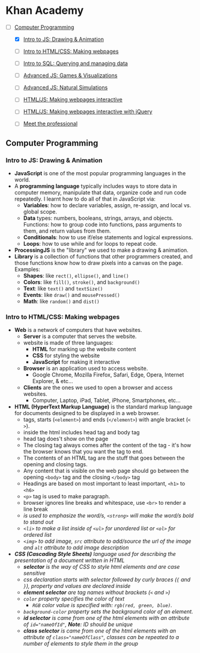 # Khan Academy

- [ ] [Computer Programming](https://www.khanacademy.org/computing/computer-programming)
  - [x] [Intro to JS: Drawing & Animation](https://www.khanacademy.org/computing/computer-programming/programming)
  - [ ] [Intro to HTML/CSS: Making webpages](https://www.khanacademy.org/computing/computer-programming/html-css)
  - [ ] [Intro to SQL: Querying and managing data](https://www.khanacademy.org/computing/computer-programming/sql)
  - [ ] [Advanced JS: Games & Visualizations](https://www.khanacademy.org/computing/computer-programming/programming-games-visualizations)
  - [ ] [Advanced JS: Natural Simulations](https://www.khanacademy.org/computing/computer-programming/programming-natural-simulations)
  - [ ] [HTML/JS: Making webpages interactive](https://www.khanacademy.org/computing/computer-programming/html-css-js)
  - [ ] [HTML/JS: Making webpages interactive with jQuery](https://www.khanacademy.org/computing/computer-programming/html-js-jquery)
  - [ ] [Meet the professional](https://www.khanacademy.org/computing/computer-programming/meet-the-computing-professional)


## Computer Programming

### Intro to JS: Drawing & Animation

- **JavaScript** is one of the most popular programming languages in the world.
- A **programming language** typically includes ways to store data in computer memory, manipulate that data, organize code and run code repeatedly. I learnt how to do all of that in JavaScript via:
  - **Variables**: how to declare variables, assign, re-assign, and local vs. global scope.
  - **Data** types: numbers, booleans, strings, arrays, and objects.
  Functions: how to group code into functions, pass arguments to them, and return values from them.
  - **Conditionals**: how to use if/else statements and logical expressions.
  - **Loops**: how to use while and for loops to repeat code.
- **ProcessingJS** is the "library" we used to make a drawing & animation.
- **Library** is a collection of functions that other programmers created, and those functions know how to draw pixels into a canvas on the page. Examples:
  - **Shapes**: like `rect()`, `ellipse()`, and `line()`
  - **Colors**: like `fill()`, `stroke()`, and `background()`
  - **Text**: like `text()` and `textSize()`
  - **Events**: like `draw()` and `mousePressed()`
  - **Math**: like `random()` and `dist()`

### Intro to HTML/CSS: Making webpages

- **Web** is a network of computers that have websites. 
  - **Server** is a computer that serves the website.
  - website is made of three languages:
    - **HTML** for marking up the website content
    - **CSS** for styling the website
    - **JavaScript** for making it interactive
  - **Browser** is an application used to access website.
    - Google Chrome, Mozilla Firefox, Safari, Edge, Opera, Internet Explorer, & etc...
  - **Clients** are the ones we used to open a browser and access websites.
    - Computer, Laptop, iPad, Tablet, iPhone, Smartphones, etc...
- **HTML (HyperText Markup Language)** is the standard markup language for documents designed to be displayed in a web browser.
  -  tags, starts (`<element>`) and ends (`</element>`) with angle bracket (`< >`).
  - inside the html includes head tag and body tag
  - head tag does't show on the page
  - The closing tag always comes after the content of the tag - it's how the browser knows that you want the tag to end.
  - The contents of an HTML tag are the stuff that goes between the opening and closing tags.
  - Any content that is visible on the web page should go between the opening `<body>` tag and the closing `</body>` tag
  - Headings are based on most important to least important, `<h1>` to `<h6>`
  - `<p>` tag is used to make paragraph.
  - browser ignores line breaks and whitespace, use `<br>` to render a line break
  - <em> is used to emphasize the word/s, `<strong>` will make the word/s bold to stand out
  - `<li>` to make a list inside of `<ul>` for unordered list or `<ol>` for ordered list
  - `<img>` to add image, `src` attribute to add/source the url of the image and `alt` attribute to add image description
- **CSS (Cascading Style Sheets)** language used for describing the presentation of a document written in HTML
  - **selector** is the way of CSS to style html elements and are case sensitive
  - css declaration starts with selector followed by curly braces (`{` and `}`), property and values are declared inside
  - **element selector** are tag names without brackets (`<` and `>`)
  - `color` property specifies the color of text
    - `RGB` color value is specified with: `rgb(red, green, blue)`.
  - `background-color` property sets the background color of an element.
  - **id selector** is came from one of the html elements with an attribute of `id="nameOfId"`, **Note**: ID should be unique
  - **class selector** is came from one of the html elements with an attribute of `class="nameOfClass"`, classes can be repeated to a number of elements to style them in the group


<!--
### Intro to SQL: Querying and managing data
### Advanced JS: Games & Visualizations
### Advanced JS: Natural Simulations
### HTML/JS: Making webpages interactive
### HTML/JS: Making webpages interactive with jQuery
### Meet the professional
-->